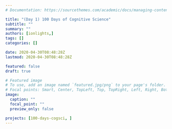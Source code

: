 ```yaml
---
# Documentation: https://sourcethemes.com/academic/docs/managing-content/

title: "(Day 1) 100 Days of Cognitive Science"
subtitle: ""
summary: ""
authors: [ionlights,]
tags: []
categories: []

date: 2020-04-30T08:48:28Z
lastmod: 2020-04-30T08:48:28Z

featured: false
draft: true

# Featured image
# To use, add an image named `featured.jpg/png` to your page's folder.
# Focal points: Smart, Center, TopLeft, Top, TopRight, Left, Right, BottomLeft, Bottom, BottomRight.
image:
  caption: ""
  focal_point: ""
  preview_only: false

projects: [100-days-cogsci, ]
---
```

